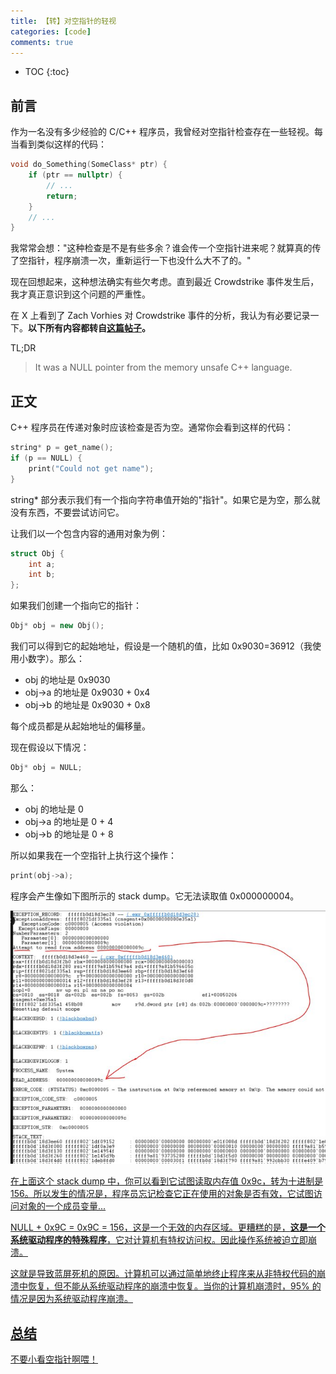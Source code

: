 ```yaml
---
title: 【转】对空指针的轻视
categories: [code]
comments: true
---
```


* TOC
{:toc}
## 前言

作为一名没有多少经验的 C/C++ 程序员，我曾经对空指针检查存在一些轻视。每当看到类似这样的代码：

```c++
void do_Something(SomeClass* ptr) {
    if (ptr == nullptr) {
        // ...
        return;
    }
    // ...
}
```

我常常会想："这种检查是不是有些多余？谁会传一个空指针进来呢？就算真的传了空指针，程序崩溃一次，重新运行一下也没什么大不了的。"

现在回想起来，这种想法确实有些欠考虑。直到最近 Crowdstrike 事件发生后，我才真正意识到这个问题的严重性。

在 X 上看到了 Zach Vorhies 对 Crowdstrike 事件的分析，我认为有必要记录一下。**以下所有内容都转自[这篇帖子](https://x.com/Perpetualmaniac/status/1814376668095754753)。**

TL;DR

> It was a NULL pointer from the memory unsafe C++ language.

## 正文

C++ 程序员在传递对象时应该检查是否为空。通常你会看到这样的代码：

```cpp
string* p = get_name();
if (p == NULL) {
    print("Could not get name");
}
```

string* 部分表示我们有一个指向字符串值开始的"指针"。如果它是为空，那么就没有东西，不要尝试访问它。

让我们以一个包含内容的通用对象为例：

```cpp
struct Obj {
    int a;
    int b;
};
```

如果我们创建一个指向它的指针：

```cpp
Obj* obj = new Obj();
```

我们可以得到它的起始地址，假设是一个随机的值，比如 0x9030=36912（我使用小数字）。那么：

- obj 的地址是 0x9030
- obj->a 的地址是 0x9030 + 0x4
- obj->b 的地址是 0x9030 + 0x8

每个成员都是从起始地址的偏移量。

现在假设以下情况：

```cpp
Obj* obj = NULL;
```

那么：

- obj 的地址是 0
- obj->a 的地址是 0 + 4
- obj->b 的地址是 0 + 8

所以如果我在一个空指针上执行这个操作：

```cpp
print(obj->a);
```

程序会产生像如下图所示的 stack dump。它无法读取值 0x000000004。

<a data-fancybox="nullptr" href="../assets/img/post/nullptr/GS3s-OgasAE_Z9d.jpg"><img src="../assets/img/post/nullptr/GS3s-OgasAE_Z9d.jpg">

在上面这个 stack dump 中，你可以看到它试图读取内存值 0x9c，转为十进制是 156。所以发生的情况是，程序员忘记检查它正在使用的对象是否有效，它试图访问对象的一个成员变量...

NULL + 0x9C = 0x9C = 156，这是一个无效的内存区域。更糟糕的是，**这是一个系统驱动程序的特殊程序**，它对计算机有特权访问权。因此操作系统被迫立即崩溃。

这就是导致蓝屏死机的原因。计算机可以通过简单地终止程序来从非特权代码的崩溃中恢复，但不能从系统驱动程序的崩溃中恢复。当你的计算机崩溃时，95% 的情况是因为系统驱动程序崩溃。

## 总结

不要小看空指针啊喂！